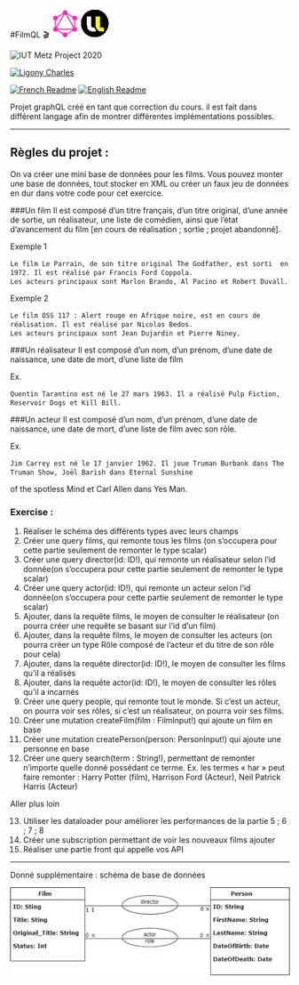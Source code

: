 #FilmQL 🎬 ![GraphQL Icon](./logo_small.png) ![Univ Lorriane](./Logo_Univ.png)

![IUT Metz Project 2020](https://img.shields.io/badge/IUT%20Metz-2020-95a5a6.svg) 

[![Ligony Charles](https://img.shields.io/badge/Ligony-Charles-2980b9.svg)](https://github.com/CharlesLgn)

[![French Readme](https://img.shields.io/badge/Readme-FR-e67e22.svg)](./readme-fr.md)
[![English Readme](https://img.shields.io/badge/Readme-EN-e67e22.svg)](./readme.md)
 
Projet graphQL créé en tant que correction du cours.
il est fait dans différent langage afin de montrer différentes implémentations possibles.

***
## Règles du projet :

On va créer une mini base de données pour les films. Vous pouvez monter une base de données, tout stocker en XML ou
créer un faux jeu de données en dur dans votre code pour cet exercice.

###Un film
Il est composé d’un titre français, d’un titre original, d’une année de sortie, un réalisateur, une liste de comédien,
ainsi que l’état d’avancement du film [en cours de réalisation ; sortie ; projet abandonné].

Exemple 1

    Le film Le Parrain, de son titre original The Godfather, est sorti  en 1972. Il est réalisé par Francis Ford Coppola.
    Les acteurs principaux sont Marlon Brando, Al Pacino et Robert Duvall.

Exemple 2

    Le film OSS 117 : Alert rouge en Afrique noire, est en cours de réalisation. Il est réalisé par Nicolas Bedos.
    Les acteurs principaux sont Jean Dujardin et Pierre Niney.

###Un réalisateur
Il est composé d’un nom, d’un prénom, d’une date de naissance,  une date de mort, d’une liste de film

Ex.

    Quentin Tarantino est né le 27 mars 1963. Il a réalisé Pulp Fiction, Reservoir Dogs et Kill Bill.

###Un acteur
Il est composé d’un nom, d’un prénom, d’une date de naissance, une  date de mort, d’une liste de film avec son rôle.

Ex.

    Jim Carrey est né le 17 janvier 1962. Il joue Truman Burbank dans The Truman Show, Joël Barish dans Eternal Sunshine 
of the spotless Mind et Carl Allen dans Yes Man.


### Exercise :

1. Réaliser le schéma des différents types avec leurs champs
2. Créer une query films, qui remonte tous les films (on s’occupera pour cette partie seulement de remonter le type scalar)
3. Créer une query director(id: ID!), qui remonte un réalisateur  selon l’id donnée(on s’occupera pour cette partie
   seulement de remonter le type scalar)
4. Créer une query actor(id: ID!), qui remonte un acteur selon l’id donnée(on s’occupera pour cette partie seulement de
   remonter le type scalar)
5. Ajouter, dans la requête films, le moyen de consulter le réalisateur (on pourra créer une requête se basant sur l’id
   d’un film)
6. Ajouter, dans la requête films, le moyen de consulter les acteurs (on pourra créer un type Rôle composé de l’acteur
   et du titre de son rôle pour cela)
7. Ajouter, dans la requête director(id: ID!), le moyen de consulter les films qu’il a réalisés
8. Ajouter, dans la requête actor(id: ID!), le moyen de consulter les rôles qu’il a incarnés
9. Créer une query people, qui remonte tout le monde. Si c’est un acteur, on pourra voir ses rôles, si c’est un
   réalisateur, on pourra voir ses films.
10. Créer une mutation createFilm(film : FilmInput!) qui ajoute un film en base
11. Créer une mutation createPerson(person: PersonInput!) qui ajoute une personne en base
12. Créer une query search(term : String!), permettant de remonter n’importe quelle donné possédant ce terme. 
    Ex. les termes « har » peut faire remonter : Harry Potter (film), Harrison Ford (Acteur), Neil Patrick Harris (Acteur)

Aller plus loin

13. Utiliser les dataloader pour améliorer les performances de la partie 5 ; 6 ; 7 ; 8
14. Créer une subscription permettant de voir les nouveaux films ajouter
15. Réaliser une partie front qui appelle vos API

***

Donné supplémentaire : schéma de base de données

![database schema](./database_schema.png)
